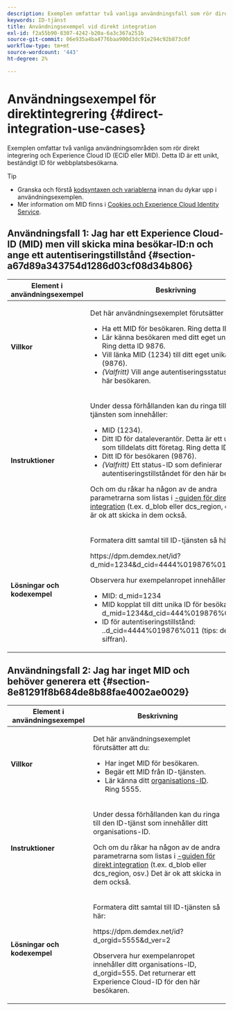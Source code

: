 ```yaml
---
description: Exemplen omfattar två vanliga användningsfall som rör direkt integrering och Experience Cloud ID (MID). MID är ett unikt, beständigt ID för webbplatsens besökare.
keywords: ID-tjänst
title: Användningsexempel vid direkt integration
exl-id: f2a55b90-8307-4242-b20a-6a3c367a251b
source-git-commit: 06e935a4ba4776baa900d3dc91e294c92b873c0f
workflow-type: tm+mt
source-wordcount: '443'
ht-degree: 2%

---
```


# Användningsexempel för direktintegrering {#direct-integration-use-cases}

Exemplen omfattar två vanliga användningsområden som rör direkt integrering och Experience Cloud ID (ECID eller MID). Detta ID är ett unikt, beständigt ID för webbplatsbesökarna.

>[!TIP]
>
>* Granska och förstå [kodsyntaxen och variablerna](../implementation-guides/direct-integration.md#concept-4cd3206a84bb4687af0b312ae09648b9) innan du dykar upp i användningsexemplen.
>* Mer information om MID finns i [Cookies och Experience Cloud Identity Service](../introduction/cookies.md).

>



## Användningsfall 1: Jag har ett Experience Cloud-ID (MID) men vill skicka mina besökar-ID:n och ange ett autentiseringstillstånd {#section-a67d89a343754d1286d03cf08d34b806}

<table id="table_DA8840FCB51541109FE6DF20430E8924"> 
 <thead> 
  <tr> 
   <th colname="col1" class="entry"> Element i användningsexempel </th> 
   <th colname="col2" class="entry"> Beskrivning </th> 
  </tr> 
 </thead>
 <tbody> 
  <tr> 
   <td colname="col1"> <p> <b>Villkor</b> </p> </td> 
   <td colname="col2"> <p>Det här användningsexemplet förutsätter att du: </p> 
    <ul id="ul_F20231F83EE84889B78971A64E758757"> 
     <li id="li_20F3E96493724CD2BAF4B20AEE5CBF23">Ha ett MID för besökaren. Ring detta ID 1234. </li> 
     <li id="li_A358C58CC58C4FCBB7250F5ED108AA71">Lär känna besökaren med ditt eget unika ID. Ring detta ID 9876. </li> 
     <li id="li_D93CE7182EBE4927A5C7A0BF414C03BC">Vill länka MID (1234) till ditt eget unika ID (9876). </li> 
     <li id="li_4611146E56624C2AB647733487A3F046"> <i>(Valfritt)</i> Vill ange autentiseringsstatus för den här besökaren. </li> 
    </ul> </td> 
  </tr> 
  <tr> 
   <td colname="col1"> <p> <b>Instruktioner</b> </p> </td> 
   <td colname="col2"> <p>Under dessa förhållanden kan du ringa till ID-tjänsten som innehåller: </p> 
    <ul id="ul_9ECB1A65266644E89E949C57D202D5A4"> 
     <li id="li_10A6F5A9C54D44A08F4F2E405E6019E2">MID (1234). </li> 
     <li id="li_4869572B40E54C54B88A2474DAC475A8">Ditt ID för dataleverantör. Detta är ett unikt ID som tilldelats ditt företag. Ring detta ID 4444. </li> 
     <li id="li_05C8ED47488C4E289D84093127EC7B19">Ditt ID för besökaren (9876). </li> 
     <li id="li_3D1556AD18C843828A362CC604A9F76B"> <i>(Valfritt)</i> Ett status-ID som definierar autentiseringstillståndet för den här besökaren. </li> 
    </ul> <p>Och om du råkar ha någon av de andra parametrarna som listas i <a href="../implementation-guides/direct-integration.md#concept-4cd3206a84bb4687af0b312ae09648b9" format="dita" scope="local">-guiden för direkt integration</a> (t.ex.<span class="codeph"> d_blob</span> eller <span class="codeph"> dcs_region</span>, osv.) Det är ok att skicka in dem också. </p> </td> 
  </tr> 
  <tr> 
   <td colname="col1"> <p> <b>Lösningar och kodexempel</b> </p> </td> 
   <td colname="col2"> <p>Formatera ditt samtal till ID-tjänsten så här: </p> <p> <span class="codeph">https://dpm.demdex.net/id?d_mid=1234&amp;d_cid=4444%019876%011&amp;d_ver=2</span> </p> <p>Observera hur exempelanropet innehåller följande: </p> 
    <ul id="ul_0667FBFD8D3C46BDBD027F484691EC97"> 
     <li id="li_FAB1FAE703DB48D1A32EE72684028964">MID: <span class="codeph">d_mid=1234</span> </li> 
     <li id="li_C97B74FF444F4BB4B4A5CB1CBBE52249">MID kopplat till ditt unika ID för besökaren: <span class="codeph">d_mid=1234&amp;d_cid=444%019876%011</span> </li> 
     <li id="li_D428DBF765234DD78DDF152C5EE8AB69">ID för autentiseringstillstånd: <span class="codeph">..d_cid=4444%019876%011</span> (tips: den sista siffran). </li> 
    </ul> </td> 
  </tr> 
 </tbody> 
</table>

## Användningsfall 2: Jag har inget MID och behöver generera ett {#section-8e81291f8b684de8b88fae4002ae0029}

<table id="table_666A92693F8A413096DF6A64770C1141"> 
 <thead> 
  <tr> 
   <th colname="col1" class="entry"> Element i användningsexempel </th> 
   <th colname="col2" class="entry"> Beskrivning </th> 
  </tr> 
 </thead>
 <tbody> 
  <tr> 
   <td colname="col1"> <p> <b>Villkor</b> </p> </td> 
   <td colname="col2"> <p>Det här användningsexemplet förutsätter att du: </p> 
    <ul id="ul_BF3BD821907B46A4B2EFA63146D35722"> 
     <li id="li_E658AE0671D14558B65FDD8992F25996">Har inget MID för besökaren. </li> 
     <li id="li_28A48BB3F71C4E4297F95A2D3E10AD7B">Begär ett MID från ID-tjänsten. </li> 
     <li id="li_E2C306B9308D41E5BFE2F23EF48F5A41">Lär känna ditt <a href="../reference/requirements.md#section-a02f537129a64ffbb690d5738d360c26" format="dita" scope="local"> organisations-ID</a>. Ring 5555. </li> 
    </ul> </td> 
  </tr> 
  <tr> 
   <td colname="col1"> <p> <b>Instruktioner</b> </p> </td> 
   <td colname="col2"> <p>Under dessa förhållanden kan du ringa till den ID-tjänst som innehåller ditt organisations-ID. </p> <p>Och om du råkar ha någon av de andra parametrarna som listas i <a href="../implementation-guides/direct-integration.md#concept-4cd3206a84bb4687af0b312ae09648b9" format="dita" scope="local">-guiden för direkt integration</a> (t.ex.<span class="codeph"> d_blob</span> eller <span class="codeph"> dcs_region</span>, osv.) Det är ok att skicka in dem också. </p> </td> 
  </tr> 
  <tr> 
   <td colname="col1"> <p> <b>Lösningar och kodexempel</b> </p> </td> 
   <td colname="col2"> <p>Formatera ditt samtal till ID-tjänsten så här: </p> <p> <span class="codeph">https://dpm.demdex.net/id?d_orgid=5555&amp;d_ver=2</span> </p> <p>Observera hur exempelanropet innehåller ditt organisations-ID, <span class="codeph">d_orgid=555</span>. Det returnerar ett <span class="keyword"> Experience Cloud</span>-ID för den här besökaren. </p> </td> 
  </tr> 
 </tbody> 
</table>
